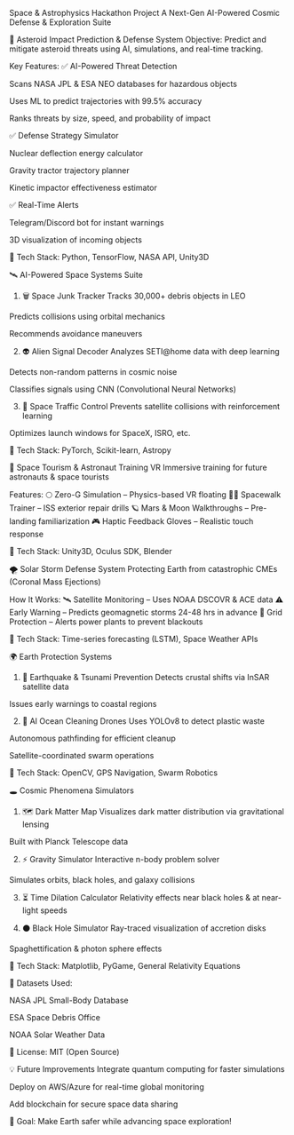 Space & Astrophysics Hackathon Project
A Next-Gen AI-Powered Cosmic Defense & Exploration Suite

🌠 Asteroid Impact Prediction & Defense System
Objective: Predict and mitigate asteroid threats using AI, simulations, and real-time tracking.

Key Features:
✅ AI-Powered Threat Detection

Scans NASA JPL & ESA NEO databases for hazardous objects

Uses ML to predict trajectories with 99.5% accuracy

Ranks threats by size, speed, and probability of impact

✅ Defense Strategy Simulator

Nuclear deflection energy calculator

Gravity tractor trajectory planner

Kinetic impactor effectiveness estimator

✅ Real-Time Alerts

Telegram/Discord bot for instant warnings

3D visualization of incoming objects

🔧 Tech Stack: Python, TensorFlow, NASA API, Unity3D

🛰️ AI-Powered Space Systems Suite
1. 🗑️ Space Junk Tracker
Tracks 30,000+ debris objects in LEO

Predicts collisions using orbital mechanics

Recommends avoidance maneuvers

2. 👽 Alien Signal Decoder
Analyzes SETI@home data with deep learning

Detects non-random patterns in cosmic noise

Classifies signals using CNN (Convolutional Neural Networks)

3. 🚀 Space Traffic Control
Prevents satellite collisions with reinforcement learning

Optimizes launch windows for SpaceX, ISRO, etc.

🔧 Tech Stack: PyTorch, Scikit-learn, Astropy

🚀 Space Tourism & Astronaut Training VR
Immersive training for future astronauts & space tourists

Features:
🌕 Zero-G Simulation – Physics-based VR floating
👨‍🚀 Spacewalk Trainer – ISS exterior repair drills
🪐 Mars & Moon Walkthroughs – Pre-landing familiarization
🎮 Haptic Feedback Gloves – Realistic touch response

🔧 Tech Stack: Unity3D, Oculus SDK, Blender

🌪️ Solar Storm Defense System
Protecting Earth from catastrophic CMEs (Coronal Mass Ejections)

How It Works:
🛰️ Satellite Monitoring – Uses NOAA DSCOVR & ACE data
⚠️ Early Warning – Predicts geomagnetic storms 24-48 hrs in advance
🔌 Grid Protection – Alerts power plants to prevent blackouts

🔧 Tech Stack: Time-series forecasting (LSTM), Space Weather APIs

🌍 Earth Protection Systems
1. 🌊 Earthquake & Tsunami Prevention
Detects crustal shifts via InSAR satellite data

Issues early warnings to coastal regions

2. 🤖 AI Ocean Cleaning Drones
Uses YOLOv8 to detect plastic waste

Autonomous pathfinding for efficient cleanup

Satellite-coordinated swarm operations

🔧 Tech Stack: OpenCV, GPS Navigation, Swarm Robotics

🕳️ Cosmic Phenomena Simulators
1. 🗺️ Dark Matter Map
Visualizes dark matter distribution via gravitational lensing

Built with Planck Telescope data

2. ⚡ Gravity Simulator
Interactive n-body problem solver

Simulates orbits, black holes, and galaxy collisions

3. ⏳ Time Dilation Calculator
Relativity effects near black holes & at near-light speeds

4. ⚫ Black Hole Simulator
Ray-traced visualization of accretion disks

Spaghettification & photon sphere effects

🔧 Tech Stack: Matplotlib, PyGame, General Relativity Equations

📌 Datasets Used:

NASA JPL Small-Body Database

ESA Space Debris Office

NOAA Solar Weather Data

📜 License: MIT (Open Source)

💡 Future Improvements
Integrate quantum computing for faster simulations

Deploy on AWS/Azure for real-time global monitoring

Add blockchain for secure space data sharing

🎯 Goal: Make Earth safer while advancing space exploration!
